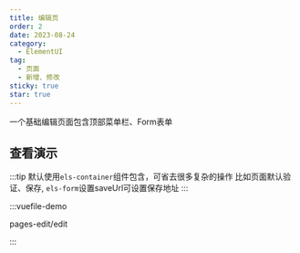 ```yaml
---
title: 编辑页
order: 2
date: 2023-08-24
category:
  - ElementUI
tag:
  - 页面
  - 新增、修改
sticky: true
star: true
---
```


一个基础编辑页面包含顶部菜单栏、Form表单

<!-- more -->


## 查看演示

:::tip
默认使用<code>els-container</code>组件包含，可省去很多复杂的操作
比如页面默认验证、保存, <code>els-form</code>设置saveUrl可设置保存地址
:::

:::vuefile-demo

pages-edit/edit

:::